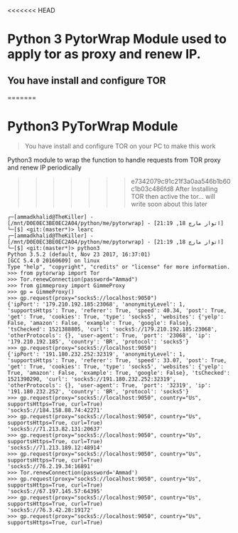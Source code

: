 <<<<<<< HEAD
# Python 3 PytorWrap Module used to apply tor as proxy and renew IP.
## You have install and configure TOR
=======
# Python3 PyTorWrap Module

> You have install and configure TOR on your PC to make this work

Python3 module to wrap the function to handle requests from TOR proxy and renew IP periodically

>>>>>>> e7342079c91c21f3a0aa546b1b60c1b03c486fd8
After Installing TOR then active the tor...
will write soon about this later

```
┌─[ammadkhalid@TheKiller] - [/mnt/D0E0EC3BE0EC2A04/python/me/pytorwrap] - [اتوار مارچ 18, 21:19]
└─[$] <git:(master*)> learc
┌─[ammadkhalid@TheKiller] - [/mnt/D0E0EC3BE0EC2A04/python/me/pytorwrap] - [اتوار مارچ 18, 21:19]
└─[$] <git:(master*)> python3
Python 3.5.2 (default, Nov 23 2017, 16:37:01)
[GCC 5.4.0 20160609] on linux
Type "help", "copyright", "credits" or "license" for more information.
>>> from pytorwrap import Tor
>>> Tor.renewConnection(password="Ammad")
>>> from gimmeproxy import GimmeProxy
>>> gp = GimmeProxy()
>>> gp.request(proxy="socks5://localhost:9050")
{'ipPort': '179.210.192.185:23068', 'anonymityLevel': 1, 'supportsHttps': True, 'referer': True, 'speed': 40.34, 'post': True, 'get': True, 'cookies': True, 'type': 'socks5', 'websites': {'yelp': False, 'amazon': False, 'example': True, 'google': False}, 'tsChecked': 1521388805, 'curl': 'socks5://179.210.192.185:23068', 'otherProtocols': {}, 'user-agent': True, 'port': '23068', 'ip': '179.210.192.185', 'country': 'BR', 'protocol': 'socks5'}
>>> gp.request(proxy="socks5://localhost:9050")
{'ipPort': '191.180.232.252:32319', 'anonymityLevel': 1, 'supportsHttps': True, 'referer': True, 'speed': 33.07, 'post': True, 'get': True, 'cookies': True, 'type': 'socks5', 'websites': {'yelp': True, 'amazon': False, 'example': True, 'google': False}, 'tsChecked': 1521390290, 'curl': 'socks5://191.180.232.252:32319', 'otherProtocols': {}, 'user-agent': True, 'port': '32319', 'ip': '191.180.232.252', 'country': 'BR', 'protocol': 'socks5'}
>>> gp.request(proxy="socks5://localhost:9050", country="Us", supportsHttps=True, curl=True)
'socks5://184.158.88.74:42271'
>>> gp.request(proxy="socks5://localhost:9050", country="Us", supportsHttps=True, curl=True)
'socks5://71.213.82.131:20637'
>>> gp.request(proxy="socks5://localhost:9050", country="Us", supportsHttps=True, curl=True)
'socks5://71.213.189.12:48914'
>>> gp.request(proxy="socks5://localhost:9050", country="Us", supportsHttps=True, curl=True)
'socks5://76.2.19.34:16891'
>>> Tor.renewConnection(password='Ammad')
>>> gp.request(proxy="socks5://localhost:9050", country="Us", supportsHttps=True, curl=True)
'socks5://67.197.145.57:64395'
>>> gp.request(proxy="socks5://localhost:9050", country="Us", supportsHttps=True, curl=True)
'socks5://76.3.42.28:19172'
>>> gp.request(proxy="socks5://localhost:9050", country="Us", supportsHttps=True, curl=True)
```
